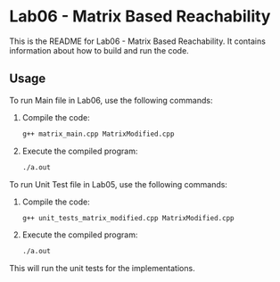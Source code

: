 # Lab06 - Matrix Based Reachability

This is the README for Lab06 - Matrix Based Reachability. It contains information about how to build and run the code.

## Usage

To run Main file in Lab06, use the following commands:

1. Compile the code:

    ```bash
    g++ matrix_main.cpp MatrixModified.cpp
    ```

2. Execute the compiled program:

    ```bash
    ./a.out
    ```
To run Unit Test file in Lab05, use the following commands:

1. Compile the code:

    ```bash
    g++ unit_tests_matrix_modified.cpp MatrixModified.cpp
    ```

2. Execute the compiled program:

    ```bash
    ./a.out
    ```

This will run the unit tests for the implementations.
